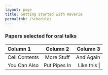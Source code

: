 ```yaml
---
layout: page
title: Getting started with Reverie
permalink: /schedule/
---
```


### Papers selected for oral talks

| Column 1       | Column 2     | Column 3     |
| :------------- | :----------: | -----------: |
|  Cell Contents | More Stuff   | And Again    |
| You Can Also   | Put Pipes In | Like this \| |
